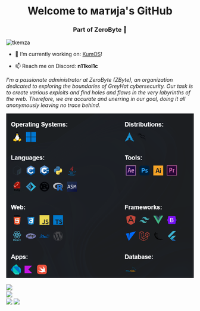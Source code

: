 <h1 align="center">Welcome to матија's GitHub</h1>
<h3 align="center">Part of ZeroByte 🩶</h3>

<p align="left"> <img src="https://komarev.com/ghpvc/?username=tkemza&label=Profile%20views&color=0e75b6&style=flat" alt="tkemza" /> </p>

- 🔭 I’m currently working on: [KumOS](https://github.com/TodorW/ZephyrOS)!

- 📫 Reach me on Discord: **n11kol1c**

<p>
    <i>I'm a passionate administrator at ZeroByte (ZByte), an organization dedicated to exploring the boundaries of GreyHat cybersecurity. Our task is to create various exploits and find holes and flaws in the very labyrinths of the web. Therefore, we are accurate and unerring in our goal, doing it all anonymously leaving no trace behind.
</i>

<div align="center">
  <img src="langs.png" alt="tools" width="600">
</div>

![](https://github-readme-stats.vercel.app/api?username=n11kol11c&theme=dark&hide_border=false&include_all_commits=false&count_private=false)<br/>
![](https://nirzak-streak-stats.vercel.app/?user=n11kol11c&theme=dark&hide_border=false)<br/>
![](https://github-readme-stats.vercel.app/api/top-langs/?username=n11kol11c&theme=dark&hide_border=false&include_all_commits=false&count_private=false&layout=compact)
[![](https://visitcount.itsvg.in/api?id=n11kol11c&icon=0&color=0)](https://visitcount.itsvg.in)
